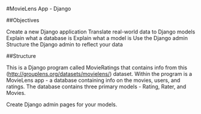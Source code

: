 #MovieLens App - Django

##Objectives

Create a new Django application
Translate real-world data to Django models
Explain what a database is
Explain what a model is
Use the Django admin
Structure the Django admin to reflect your data

##Structure

This is a Django program called MovieRatings that contains info from this (http://grouplens.org/datasets/movielens/)
dataset. Within the program is a MovieLens app - a database containing info on the movies, users,
and ratings. The database contains three primary models - Rating, Rater, and Movies.


Create Django admin pages for your models.
